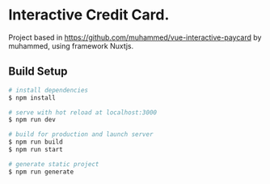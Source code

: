 # Interactive Credit Card.

Project based in https://github.com/muhammed/vue-interactive-paycard by muhammed, using framework Nuxtjs.

## Build Setup

```bash
# install dependencies
$ npm install

# serve with hot reload at localhost:3000
$ npm run dev

# build for production and launch server
$ npm run build
$ npm run start

# generate static project
$ npm run generate
```
